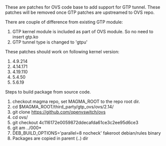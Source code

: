 These are patches for OVS code base to add support for GTP tunnel.
These patches will be removed once GTP patches are upstreamed to OVS repo.

There are couple of difference from existing GTP module:
1. GTP kernel module is included as part of OVS module. So no need
   to insert gtp.ko
2. GTP tunnel type is changed to 'gtpu'

These patches should work on following kernel version:
1. 4.9.214
2. 4.14.171
3. 4.19.110
4. 5.4.50
5. 5.6.19

Steps to build package from source code.
1. checkout magma repo, set MAGMA_ROOT to the repo root dir.
2. cd $MAGMA_ROOT/third_party/gtp_ovs/ovs/2.14/
3. git clone https://github.com/openvswitch/ovs
4. cd ovs/
5. git checkout 4c116172e0059872ddecafda61ce3c2ee95d6ce3
6. git am ../000*
7. DEB_BUILD_OPTIONS='parallel=8 nocheck' fakeroot debian/rules binary
8. Packages are copied in parent (..) dir

